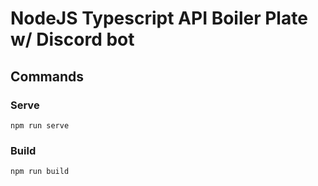 # NodeJS Typescript API Boiler Plate w/ Discord bot

## Commands

### Serve

`npm run serve`

### Build

`npm run build`